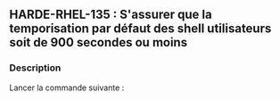 ## HARDE-RHEL-135 : S'assurer que la temporisation par défaut des shell utilisateurs soit de 900 secondes ou moins

### Description

Lancer la commande suivante :

